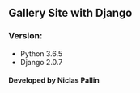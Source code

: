 ## Gallery Site with Django

### Version:
* Python 3.6.5
* Django 2.0.7

#### Developed by Niclas Pallin
